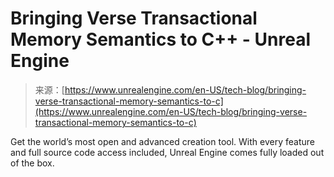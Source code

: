 <!--yml
category: 未分类
date: 2024-05-29 12:25:18
-->

# Bringing Verse Transactional Memory Semantics to C++ - Unreal Engine

> 来源：[https://www.unrealengine.com/en-US/tech-blog/bringing-verse-transactional-memory-semantics-to-c](https://www.unrealengine.com/en-US/tech-blog/bringing-verse-transactional-memory-semantics-to-c)

Get the world’s most open and advanced creation tool.
With every feature and full source code access included, Unreal Engine comes fully loaded out of the box.